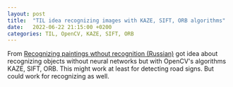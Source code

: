 ```yaml
---
layout: post
title:  "TIL idea recognizing images with KAZE, SIFT, ORB algorithms"
date:   2022-06-22 21:15:00 +0200
categories: TIL, OpenCV, KAZE, SIFT, ORB
---
```

From [Recognizing paintings wthout recognition (Russian)](https://habr.com/ru/post/672336/) got idea about recognizing objects without neural networks but with OpenCV's algorithms KAZE, SIFT, ORB. This might work at least for detecting road signs. But could work for recognizing as well.

